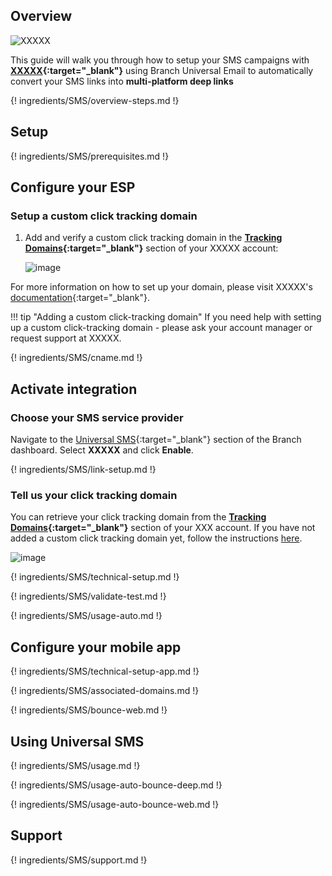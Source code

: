 ## Overview

![XXXXX](https://cdn.branch.io/branch-assets/ad-partner-manager/388787843096400122/images-1527287333652.png)

This guide will walk you through how to setup your SMS campaigns with **[XXXXX](https://xxx.com){:target="\_blank"}** using Branch Universal Email to automatically convert your SMS links into **multi-platform deep links**

{! ingredients/SMS/overview-steps.md !}

## Setup

{! ingredients/SMS/prerequisites.md !}

## Configure your ESP

### Setup a custom click tracking domain

1. Add and verify a custom click tracking domain in the **[Tracking Domains](https://app.XXXXX.com/account/tracking-domains){:target="\_blank"}** section of your XXXXX account:

    ![image](/_assets/img/pages/SMS/XXXXX/create-domain.png)

For more information on how to set up your domain, please visit XXXXX's [documentation](https://www.XXXXX.com/docs/tech-resources/enabling-multiple-custom-tracking-domains/){:target="\_blank"}.

!!! tip "Adding a custom click-tracking domain"
    If you need help with setting up a custom click-tracking domain - please ask your account manager or request support at XXXXX.

{! ingredients/SMS/cname.md !}

## Activate integration

### Choose your SMS service provider

Navigate to the [Universal SMS](https://dashboard.branch.io/SMS){:target="\_blank"} section of the Branch dashboard. Select **XXXXX** and click **Enable**.

{! ingredients/SMS/link-setup.md !}

### Tell us your click tracking domain

You can retrieve your click tracking domain from the **[Tracking Domains](https://XXX.com){:target="\_blank"}** section of your XXX account. If you have not added a custom click tracking domain yet, follow the instructions [here](#setup-a-custom-click-tracking-domain).

![image](/_assets/img/pages/SMS/XXXXX/setup-config.png)

{! ingredients/SMS/technical-setup.md !}

{! ingredients/SMS/validate-test.md !}

{! ingredients/SMS/usage-auto.md !}

## Configure your mobile app

{! ingredients/SMS/technical-setup-app.md !}

{! ingredients/SMS/associated-domains.md !}

{! ingredients/SMS/bounce-web.md !}

## Using Universal SMS

{! ingredients/SMS/usage.md !}

{! ingredients/SMS/usage-auto-bounce-deep.md !}

{! ingredients/SMS/usage-auto-bounce-web.md !}

## Support

{! ingredients/SMS/support.md !}
